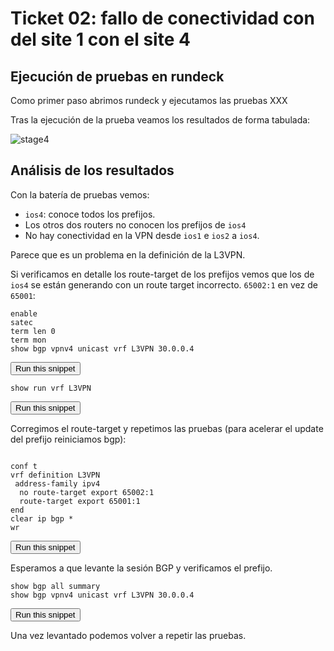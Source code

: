 # Ticket 02: fallo de conectividad con del site 1 con el site 4

## Ejecución de pruebas en rundeck

Como primer paso abrimos rundeck y ejecutamos las pruebas XXX


Tras la ejecución de la prueba veamos los resultados de forma tabulada:

![stage4](https://cdn1.imggmi.com/uploads/2019/9/19/0b6cd74d901af28a7ba1532637fac7f5-full.png)


## Análisis de los resultados

Con la batería de pruebas vemos:
* `ios4`: conoce todos los prefijos.
* Los otros dos routers no conocen los prefijos de `ios4`
* No hay conectividad en la VPN desde `ios1` e `ios2` a `ios4`.

Parece que es un problema en la definición de la L3VPN.

Si verificamos en detalle los route-target de los prefijos vemos que los de `ios4` se están generando con un route target incorrecto. `65002:1` en vez de `65001`:

```
enable
satec
term len 0
term mon
show bgp vpnv4 unicast vrf L3VPN 30.0.0.4

```
<button type="button" class="btn btn-primary btn-sm" onclick="runSnippetInTab('ios4', this)">Run this snippet</button>

```
show run vrf L3VPN

```
<button type="button" class="btn btn-primary btn-sm" onclick="runSnippetInTab('ios4', this)">Run this snippet</button>

Corregimos el route-target y repetimos las pruebas (para acelerar el update del prefijo reiniciamos bgp):

```

conf t
vrf definition L3VPN
 address-family ipv4
  no route-target export 65002:1
  route-target export 65001:1
end
clear ip bgp *
wr

```
<button type="button" class="btn btn-primary btn-sm" onclick="runSnippetInTab('ios4', this)">Run this snippet</button>



Esperamos a que levante la sesión BGP y verificamos el prefijo.

```
show bgp all summary
show bgp vpnv4 unicast vrf L3VPN 30.0.0.4
```
<button type="button" class="btn btn-primary btn-sm" onclick="runSnippetInTab('ios4', this)">Run this snippet</button>



Una vez levantado podemos volver a repetir las pruebas.